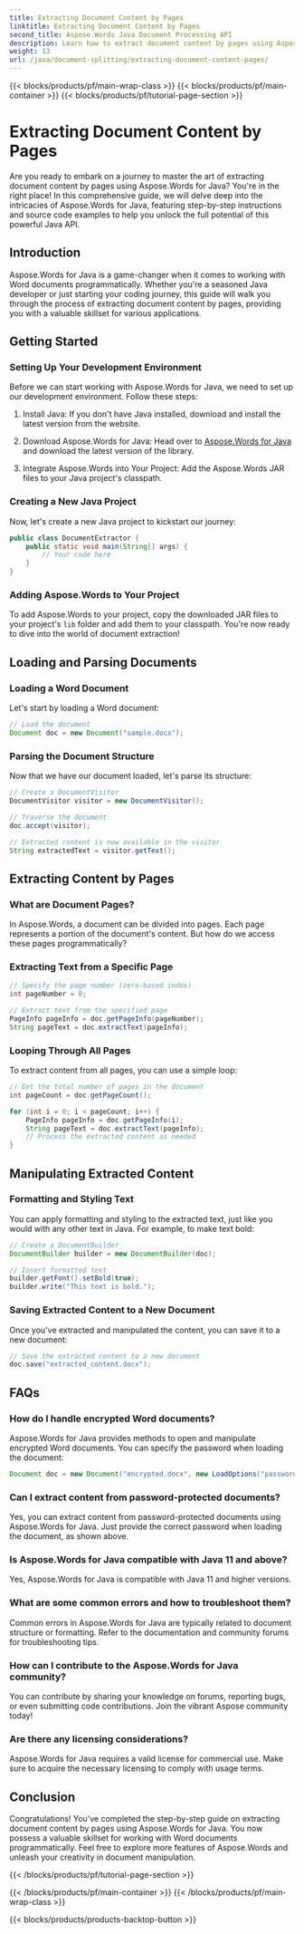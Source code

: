 ```yaml
---
title: Extracting Document Content by Pages
linktitle: Extracting Document Content by Pages
second_title: Aspose.Words Java Document Processing API
description: Learn how to extract document content by pages using Aspose.Words for Java. This step-by-step guide with source code will make you an expert in no time.
weight: 13
url: /java/document-splitting/extracting-document-content-pages/
---
```


{{< blocks/products/pf/main-wrap-class >}}
{{< blocks/products/pf/main-container >}}
{{< blocks/products/pf/tutorial-page-section >}}

# Extracting Document Content by Pages


Are you ready to embark on a journey to master the art of extracting document content by pages using Aspose.Words for Java? You're in the right place! In this comprehensive guide, we will delve deep into the intricacies of Aspose.Words for Java, featuring step-by-step instructions and source code examples to help you unlock the full potential of this powerful Java API.

## Introduction

Aspose.Words for Java is a game-changer when it comes to working with Word documents programmatically. Whether you're a seasoned Java developer or just starting your coding journey, this guide will walk you through the process of extracting document content by pages, providing you with a valuable skillset for various applications.

## Getting Started

### Setting Up Your Development Environment

Before we can start working with Aspose.Words for Java, we need to set up our development environment. Follow these steps:

1. Install Java: If you don't have Java installed, download and install the latest version from the website.

2. Download Aspose.Words for Java: Head over to [Aspose.Words for Java](https://releases.aspose.com/words/java/) and download the latest version of the library.

3. Integrate Aspose.Words into Your Project: Add the Aspose.Words JAR files to your Java project's classpath.

### Creating a New Java Project

Now, let's create a new Java project to kickstart our journey:

```java
public class DocumentExtractor {
    public static void main(String[] args) {
        // Your code here
    }
}
```

### Adding Aspose.Words to Your Project

To add Aspose.Words to your project, copy the downloaded JAR files to your project's `lib` folder and add them to your classpath. You're now ready to dive into the world of document extraction!

## Loading and Parsing Documents

### Loading a Word Document

Let's start by loading a Word document:

```java
// Load the document
Document doc = new Document("sample.docx");
```

### Parsing the Document Structure

Now that we have our document loaded, let's parse its structure:

```java
// Create a DocumentVisitor
DocumentVisitor visitor = new DocumentVisitor();

// Traverse the document
doc.accept(visitor);

// Extracted content is now available in the visitor
String extractedText = visitor.getText();
```

## Extracting Content by Pages

### What are Document Pages?

In Aspose.Words, a document can be divided into pages. Each page represents a portion of the document's content. But how do we access these pages programmatically?

### Extracting Text from a Specific Page

```java
// Specify the page number (zero-based index)
int pageNumber = 0;

// Extract text from the specified page
PageInfo pageInfo = doc.getPageInfo(pageNumber);
String pageText = doc.extractText(pageInfo);
```

### Looping Through All Pages

To extract content from all pages, you can use a simple loop:

```java
// Get the total number of pages in the document
int pageCount = doc.getPageCount();

for (int i = 0; i < pageCount; i++) {
    PageInfo pageInfo = doc.getPageInfo(i);
    String pageText = doc.extractText(pageInfo);
    // Process the extracted content as needed
}
```

## Manipulating Extracted Content

### Formatting and Styling Text

You can apply formatting and styling to the extracted text, just like you would with any other text in Java. For example, to make text bold:

```java
// Create a DocumentBuilder
DocumentBuilder builder = new DocumentBuilder(doc);

// Insert formatted text
builder.getFont().setBold(true);
builder.write("This text is bold.");
```

### Saving Extracted Content to a New Document

Once you've extracted and manipulated the content, you can save it to a new document:

```java
// Save the extracted content to a new document
doc.save("extracted_content.docx");
```

## FAQs

### How do I handle encrypted Word documents?

Aspose.Words for Java provides methods to open and manipulate encrypted Word documents. You can specify the password when loading the document:

```java
Document doc = new Document("encrypted.docx", new LoadOptions("password"));
```

### Can I extract content from password-protected documents?

Yes, you can extract content from password-protected documents using Aspose.Words for Java. Just provide the correct password when loading the document, as shown above.

### Is Aspose.Words for Java compatible with Java 11 and above?

Yes, Aspose.Words for Java is compatible with Java 11 and higher versions.

### What are some common errors and how to troubleshoot them?

Common errors in Aspose.Words for Java are typically related to document structure or formatting. Refer to the documentation and community forums for troubleshooting tips.

### How can I contribute to the Aspose.Words for Java community?

You can contribute by sharing your knowledge on forums, reporting bugs, or even submitting code contributions. Join the vibrant Aspose community today!

### Are there any licensing considerations?

Aspose.Words for Java requires a valid license for commercial use. Make sure to acquire the necessary licensing to comply with usage terms.

## Conclusion

Congratulations! You've completed the step-by-step guide on extracting document content by pages using Aspose.Words for Java. You now possess a valuable skillset for working with Word documents programmatically. Feel free to explore more features of Aspose.Words and unleash your creativity in document manipulation.

{{< /blocks/products/pf/tutorial-page-section >}}

{{< /blocks/products/pf/main-container >}}
{{< /blocks/products/pf/main-wrap-class >}}

{{< blocks/products/products-backtop-button >}}
